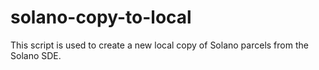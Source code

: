# solano-copy-to-local
This script is used to create a new local copy of Solano parcels from the Solano SDE.
